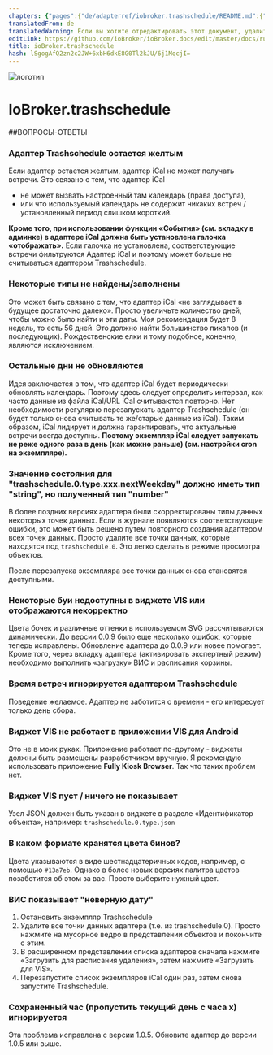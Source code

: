 ```yaml
---
chapters: {"pages":{"de/adapterref/iobroker.trashschedule/README.md":{"title":{"de":"ioBroker.trashschedule"},"content":"de/adapterref/iobroker.trashschedule/README.md"},"de/adapterref/iobroker.trashschedule/blockly.md":{"title":{"de":"ioBroker.trashschedule"},"content":"de/adapterref/iobroker.trashschedule/blockly.md"},"de/adapterref/iobroker.trashschedule/faq.md":{"title":{"de":"ioBroker.trashschedule"},"content":"de/adapterref/iobroker.trashschedule/faq.md"}}}
translatedFrom: de
translatedWarning: Если вы хотите отредактировать этот документ, удалите поле «translatedFrom», в противном случае этот документ будет снова автоматически переведен
editLink: https://github.com/ioBroker/ioBroker.docs/edit/master/docs/ru/adapterref/iobroker.trashschedule/faq.md
title: ioBroker.trashschedule
hash: lSgogAfQ2zn2c2JW+6xbH6dkE8G0Tl2kJU/6j1MqcjI=
---
```

![логотип](../../../de/adapterref/iobroker.trashschedule/../../admin/trashschedule.png)

# IoBroker.trashschedule
##ВОПРОСЫ-ОТВЕТЫ
### Адаптер Trashschedule остается желтым
Если адаптер остается желтым, адаптер iCal не может получать встречи. Это связано с тем, что адаптер iCal

- не может вызвать настроенный там календарь (права доступа),
- или что используемый календарь не содержит никаких встреч / установленный период слишком короткий.

**Кроме того, при использовании функции «События» (см. вкладку в админке) в адаптере iCal должна быть установлена галочка «отображать».** Если галочка не установлена, соответствующие встречи фильтруются Адаптер iCal и поэтому может больше не считываться адаптером Trashschedule.

### Некоторые типы не найдены/заполнены
Это может быть связано с тем, что адаптер iCal «не заглядывает в будущее достаточно далеко». Просто увеличьте количество дней, чтобы можно было найти и эти даты. Моя рекомендация будет 8 недель, то есть 56 дней. Это должно найти большинство пикапов (и последующих). Рождественские елки и тому подобное, конечно, являются исключением.

### Остальные дни не обновляются
Идея заключается в том, что адаптер iCal будет периодически обновлять календарь. Поэтому здесь следует определить интервал, как часто данные из файла iCal/URL iCal считываются повторно. Нет необходимости регулярно перезапускать адаптер Trashschedule (он будет только снова считывать те же/старые данные из iCal). Таким образом, iCal лидирует и должна гарантировать, что актуальные встречи всегда доступны. **Поэтому экземпляр iCal следует запускать не реже одного раза в день (как можно раньше) (см. настройки cron на экземпляре).**

### Значение состояния для "trashschedule.0.type.xxx.nextWeekday" должно иметь тип "string", но полученный тип "number"
В более поздних версиях адаптера были скорректированы типы данных некоторых точек данных. Если в журнале появляются соответствующие ошибки, это может быть решено путем повторного создания адаптером всех точек данных. Просто удалите все точки данных, которые находятся под ``trashschedule.0``. Это легко сделать в режиме просмотра объектов.

После перезапуска экземпляра все точки данных снова становятся доступными.

### Некоторые буи недоступны в виджете VIS или отображаются некорректно
Цвета бочек и различные оттенки в используемом SVG рассчитываются динамически. До версии 0.0.9 было еще несколько ошибок, которые теперь исправлены. Обновление адаптера до 0.0.9 или новее помогает. Кроме того, через вкладку адаптера (активировать экспертный режим) необходимо выполнить «загрузку» ВИС и расписания корзины.

### Время встреч игнорируется адаптером Trashschedule
Поведение желаемое. Адаптер не заботится о времени - его интересует только день сбора.

### Виджет VIS не работает в приложении VIS для Android
Это не в моих руках. Приложение работает по-другому - виджеты должны быть размещены разработчиком вручную. Я рекомендую использовать приложение **Fully Kiosk Browser**. Так что таких проблем нет.

### Виджет VIS пуст / ничего не показывает
Узел JSON должен быть указан в виджете в разделе «Идентификатор объекта», например: `trashschedule.0.type.json`

### В каком формате хранятся цвета бинов?
Цвета указываются в виде шестнадцатеричных кодов, например, с помощью `#13a7eb`. Однако в более новых версиях палитра цветов позаботится об этом за вас. Просто выберите нужный цвет.

### ВИС показывает "неверную дату"
1. Остановить экземпляр Trashschedule
2. Удалите все точки данных адаптера (т.е. из trashschedule.0). Просто нажмите на мусорное ведро в представлении объектов и покончите с этим.
3. В расширенном представлении списка адаптеров сначала нажмите «Загрузить для расписания удаления», затем нажмите «Загрузить для VIS».
4. Перезапустите список экземпляров iCal один раз, затем снова запустите Trashschedule.

### Сохраненный час (пропустить текущий день с часа x) игнорируется
Эта проблема исправлена с версии 1.0.5. Обновите адаптер до версии 1.0.5 или выше.
